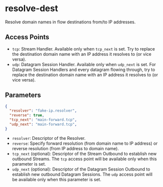 # resolve-dest

Resolve domain names in flow destinations from/to IP addresses.

## Access Points

- `tcp`: Stream Handler. Available only when `tcp_next` is set. Try to replace the destination domain name with an IP address it resolves to (or vice versa).
- `udp`: Datagram Session Handler. Available only when `udp_next` is set. For Datagram Session Handlers and every datagram flowing through, try to replace the destination domain name with an IP address it resolves to (or vice versa).

## Parameters

```json
{
  "resolver": "fake-ip.resolver",
  "reverse": true,
  "tcp_next": "main-forward.tcp",
  "udp_next": "main-forward.tcp",
}
```

- `resolver`: Descriptor of the Resolver.
- `reverse`: Specify forward resolution (from domain name to IP address) or reverse resolution (from IP address to domain name).
- `tcp_next` (optional): Descriptor of the Stream Outbound to establish new outbound Streams. The `tcp` access point will be available only when this parameter is set.
- `udp_next` (optional): Descriptor of the Datagram Session Outbound to establish new outbound Datagram Sessions. The `udp` access point will be available only when this parameter is set.
